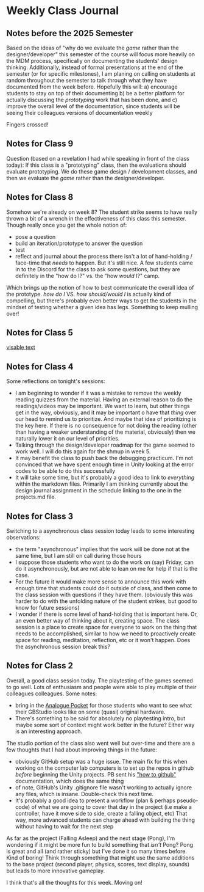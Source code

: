 # Weekly Class Journal

## Notes before the 2025 Semester

Based on the ideas of "why do we evaluate the *game* rather than the designer/developer" this semester of the course will focus more heavily on the MDM process, specifically on documenting the students' design thinking. Additionally, instead of formal presentations at the end of the semester (or for specific milestones), I am planing on calling on students at random throughout the semester to talk through what they have documented from the week before. Hopefully this will:
	a) encourage students to stay on top of their documenting
	b) be a better platform for actually discussing the _prototyping_ work that has been done, and
	c) improve the overall level of the documentation, since students will be seeing their colleagues versions of documentation weekly

Fingers crossed!

## Notes for Class 9

Question (based on a revelation I had while speaking in front of the class today): If this class is a "prototyping" class, then the evaluations should evaluate prototyping. We do these game design / development classes, and then we evaluate the *game* rather than the designer/developer. 

## Notes for Class 8

Somehow we're already on week 8? The student strike seems to have really thrown a bit of a wrench in the effectiveness of this class this semester. Though really once you get the whole notion of:
- pose a question
- build an iteration/prototype to answer the question
- test
- reflect and journal about the process
there isn't a lot of hand-holding / face-time that *needs* to happen. But it's still nice. A few students came in to the Discord for the class to ask some questions, but they are definitely in the "how do I?" vs. the "how *would* I?" camp.

Which brings up the notion of how to best communicate the overall idea of the prototype. *how do I* VS. *how should/would I* is actually kind of compelling, but there's probably even better ways to get the students in the mindset of testing whether a given idea has legs. Something to keep mulling over!

## Notes for Class 5

[visable text](http://www.apple.com)

## Notes for Class 4

Some reflections on tonight's sessions:
* I am beginning to wonder if it was a mistake to remove the weekly reading quizzes from the material. Having an external reason to do the readings/videos may be important. We want to learn, but other things get in the way, obviously, and it may be important o have that _thing_ over our head to remind us to prioritize. And maybe that idea of prioritizing is the key here. If there is no consequence for not doing the reading (other than having a weaker understanding of the material, obviously) then we naturally lower it on our level of priorities.
* Talking through the design/developer roadmap for the game seemed to work well. I will do this again for the shmup in week 5.
* It may benefit the class to push back the debugging practicum. I'm not convinced that we have spent enough time in Unity looking at the error codes to be able to do this successfully 
* It will take some time, but it's probably a good idea to link to *everything* within the markdown files. Primarily I am thinking currently about the design journal assignment in the schedule linking to the one in the projects.md file. 

## Notes for Class 3

Switching to a asynchronous class session today leads to some interesting observations:
* the term "asynchronous" implies that the work will be done not at the same time, but I am still on call during those hours
* I suppose those students who want to do the work on (say) Friday, can do it asynchronously, but are not able to lean on me for help if that is the case.
* For the future it would make more sense to announce this work with enough time that students could do it outside of class, and then come to the class session with questions if they have them. (obviously this was harder to do with the unfolding nature of the student strikes, but good to know for future sessions)
* I wonder if there is some level of hand-holding that is important here. Or, an even better way of thinking about it, creating space. The class session is a place to create space for everyone to work on the thing that needs to be accomplished, similar to how we need to proactively create space for reading, meditation, reflection, etc or it won't happen. Does the asynchronous session break this?

## Notes for Class 2

Overall, a good class session today. The playtesting of the games seemed to go well. Lots of enthusiasm and people were able to play multiple of their colleagues colleagues. Some notes:
* bring in the [Analogue Pocket](https://www.analogue.co/pocket) for those students who want to see what their GBStudio looks like on some (quasi) original hardware.
* There's something to be said for absolutely no playtesting intro, but maybe some sort of context might work better in the future? Either way is an interesting approach.

The studio portion of the class also went well but over-time and there are a few thoughts that I had about improving things in the future:
* obviously GitHub setup was a huge issue. The main fix for this when working on the computer lab computers is to set up the repos in github *before* beginning the Unity projects. PB sent his ["how to github"](https://pippinbarr.com/cart253/topics/software/github-repository.html) documentation, which does the same thing
* of note, GitHub's Unity .gitignore file wasn't working to actually ignore any files, which is insane. Double-check this next time.
* It's probably a good idea to present a workflow (plan & perhaps pseudo-code) of what we are going to cover that day in the project (i.e make a controller, have it move side to side, create a falling object, etc) That way, more advanced students can charge ahead with building the thing without having to wait for the next step

As far as the project (Falling Asleep) and the next stage (Pong), I'm wondering if it might be more fun to build something that *isn't* Pong? Pong is great and all (and rather sticky) but I've done it so many times before. Kind of boring! Think through something that might use the same additions to the base project (second player, physics, scores, text display, sounds) but leads to more innovative gameplay.

I think that's all the thoughts for this week. Moving on!

